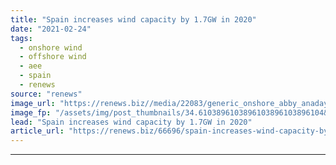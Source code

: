 ```yaml
---
title: "Spain increases wind capacity by 1.7GW in 2020"
date: "2021-02-24"
tags: 
  - onshore wind
  - offshore wind
  - aee
  - spain
  - renews
source: "renews"
image_url: "https://renews.biz//media/22083/generic_onshore_abby_anaday_unsplash.jpg?mode=crop&width=770&heightratio=0.6103896103896103896103896104&slimmage=true"
image_fp: "/assets/img/post_thumbnails/34.6103896103896103896103896104&slimmage=true"
lead: "Spain increases wind capacity by 1.7GW in 2020"
article_url: "https://renews.biz/66696/spain-increases-wind-capacity-by-172gw-in-2020/"
---
```


---

